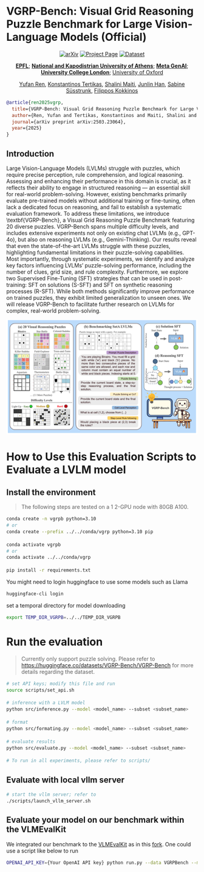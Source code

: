 # VGRP-Bench: Visual Grid Reasoning Puzzle Benchmark for Large Vision-Language Models (Official)

<div align="center">
  
[![arXiv](https://img.shields.io/badge/arXiv-2304.12345-b31b1b.svg)](https://arxiv.org/abs/2503.23064)
[![Project Page](https://img.shields.io/badge/Project-Page-blue)](https://yufan-ren.com/subpage/VGRP-Bench/index.html)
[![Dataset](https://img.shields.io/badge/🤗_Dataset-VGRP--Bench-yellow)](https://huggingface.co/datasets/VGRP-Bench/VGRP-Bench/tree/main)
  
**[EPFL](https://www.epfl.ch/schools/ic/)**; **[National and Kapodistrian University of Athens](https://en.uoa.gr/)**; **[Meta GenAI](https://ai.facebook.com/research/)**; **[University College London](https://www.ucl.ac.uk/)**; [University of Oxford](https://www.ox.ac.uk/)

[Yufan Ren](https://yufan-ren.com/), [Konstantinos Tertikas](https://ktertikas.github.io/), [Shalini Maiti](https://www.linkedin.com/in/shalini-maiti-a76a2b86), [Junlin Han](https://junlinhan.github.io/), [Sabine Süsstrunk](https://www.epfl.ch/labs/ivrl/people/susstrunk/), [Filippos Kokkinos](https://www.fkokkinos.com/)
</div>

```bibtex
@article{ren2025vgrp,
  title={VGRP-Bench: Visual Grid Reasoning Puzzle Benchmark for Large Vision-Language Models},
  author={Ren, Yufan and Tertikas, Konstantinos and Maiti, Shalini and Han, Junlin and Zhang, Tong and S{\"u}sstrunk, Sabine and Kokkinos, Filippos},
  journal={arXiv preprint arXiv:2503.23064},
  year={2025}
}
```

## Introduction

Large Vision-Language Models (LVLMs) struggle with puzzles, which require precise perception, rule comprehension, and logical reasoning. Assessing and enhancing their performance in this domain is crucial, as it reflects their ability to engage in structured reasoning — an essential skill for real-world problem-solving. However, existing benchmarks primarily evaluate pre-trained models without additional training or fine-tuning, often lack a dedicated focus on reasoning, and fail to establish a systematic evaluation framework. To address these limitations, we introduce \textbf{VGRP-Bench}, a Visual Grid Reasoning Puzzle Benchmark featuring 20 diverse puzzles. VGRP-Bench spans multiple difficulty levels, and includes extensive experiments not only on existing chat LVLMs (e.g., GPT-4o), but also on reasoning LVLMs (e.g., Gemini-Thinking). Our results reveal that even the state-of-the-art LVLMs struggle with these puzzles, highlighting fundamental limitations in their puzzle-solving capabilities. Most importantly, through systematic experiments, we identify and analyze key factors influencing LVLMs’ puzzle-solving performance, including the number of clues, grid size, and rule complexity. Furthermore, we explore two Supervised Fine-Tuning (SFT) strategies that can be used in post-training: SFT on solutions (S-SFT) and SFT on synthetic reasoning processes (R-SFT). While both methods significantly improve performance on trained puzzles, they exhibit limited generalization to unseen ones. We will release VGRP-Bench to facilitate further research on LVLMs for complex, real-world problem-solving.

![Teaser Image](assets/teaser.png)

# How to Use this Evaluation Scripts to Evaluate a LVLM model

## Install the environment

> The following steps are tested on a 1 2-GPU node with 80GB A100. 

```bash
conda create -n vgrpb python=3.10
# or 
conda create --prefix ../../conda/vgrp python=3.10 pip

conda activate vgrpb
# or 
conda activate ../../conda/vgrp

pip install -r requirements.txt 
```

You might need to login huggingface to use some models such as Llama

```bash
huggingface-cli login
```

set a temporal directory for model downloading 
```bash
export TEMP_DIR_VGRPB=../../TEMP_DIR_VGRPB
```

# Run the evaluation

> Currently only support puzzle solving. Please refer to https://huggingface.co/datasets/VGRP-Bench/VGRP-Bench for more details regarding the dataset.

```bash
# set API keys; modify this file and run
source scripts/set_api.sh

# inference with a LVLM model
python src/inference.py --model <model_name> --subset <subset_name>

# format 
python src/formating.py --model <model_name> --subset <subset_name>

# evaluate results
python src/evaluate.py --model <model_name> --subset <subset_name>

# To run in all experiments, please refer to scripts/
```

## Evaluate with local vllm server

```bash
# start the vllm server; refer to 
./scripts/launch_vllm_server.sh
```

## Evaluate your model on our benchmark within the VLMEvalKit

We integrated our benchmark to the [VLMEvalKit](https://github.com/open-compass/VLMEvalKit) as in this [fork](https://github.com/ryf1123/VLMEvalKit). One could use a script like below to run

```bash
OPENAI_API_KEY={Your OpenAI API key} python run.py --data VGRPBench --model ChatGPT4o --verbose --api-nproc 16
```
